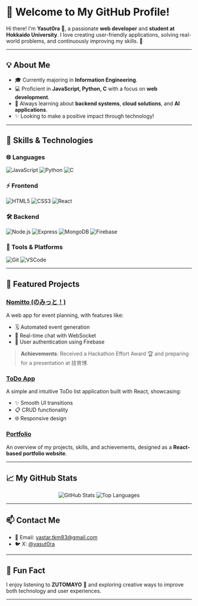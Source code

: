 # 👋 Welcome to My GitHub Profile!

Hi there! I'm **Yasut0ra** 🌟, a passionate **web developer** and **student at Hokkaido University**. I love creating user-friendly applications, solving real-world problems, and continuously improving my skills. 🚀

---

## 💡 About Me
- 🎓 Currently majoring in **Information Engineering**.
- 💻 Proficient in **JavaScript, Python, C** with a focus on **web development**.
- 🌱 Always learning about **backend systems**, **cloud solutions**, and **AI applications**.
- ✨ Looking to make a positive impact through technology!

---

## 🔧 Skills & Technologies

### 🌐 Languages
![JavaScript](https://img.shields.io/badge/JavaScript-ES6+-F7DF1E?style=for-the-badge&logo=javascript&logoColor=black)
![Python](https://img.shields.io/badge/Python-3.x-3776AB?style=for-the-badge&logo=python&logoColor=white)
![C](https://img.shields.io/badge/C-Language-00599C?style=for-the-badge&logo=c&logoColor=white)

### ⚡ Frontend
![HTML5](https://img.shields.io/badge/HTML5-E34F26?style=for-the-badge&logo=html5&logoColor=white)
![CSS3](https://img.shields.io/badge/CSS3-1572B6?style=for-the-badge&logo=css3&logoColor=white)
![React](https://img.shields.io/badge/React-61DAFB?style=for-the-badge&logo=react&logoColor=black)

### 🛠 Backend
![Node.js](https://img.shields.io/badge/Node.js-339933?style=for-the-badge&logo=node.js&logoColor=white)
![Express](https://img.shields.io/badge/Express.js-000000?style=for-the-badge&logo=express&logoColor=white)
![MongoDB](https://img.shields.io/badge/MongoDB-47A248?style=for-the-badge&logo=mongodb&logoColor=white)
![Firebase](https://img.shields.io/badge/Firebase-FFCA28?style=for-the-badge&logo=firebase&logoColor=black)

### 🚀 Tools & Platforms
![Git](https://img.shields.io/badge/Git-F05032?style=for-the-badge&logo=git&logoColor=white)
![VSCode](https://img.shields.io/badge/VS%20Code-007ACC?style=for-the-badge&logo=visual-studio-code&logoColor=white)

---

## 🌟 Featured Projects

### [Nomitto (のみっと！)](https://github.com/Team-Futsukayoi/Nomikai-Setting-App)
A web app for event planning, with features like:
- 🗓 Automated event generation
- 💬 Real-time chat with WebSocket
- 👥 User authentication using Firebase
> **Achievements**: Received a Hackathon Effort Award 🏆 and preparing for a presentation at 技育博.

### [ToDo App](https://github.com/yasut0ra/todo-app)
A simple and intuitive ToDo list application built with React, showcasing:
- ✨ Smooth UI transitions
- 📋 CRUD functionality
- 🌐 Responsive design

### [Portfolio](https://vercel.com/yasut0ras-projects/portfolio/7HwS6s3sVFssp8YP6WrWKtewS3wU)
An overview of my projects, skills, and achievements, designed as a **React-based portfolio website**.

---

## 📈 My GitHub Stats
<p align="center">
  <img src="https://github-readme-stats.vercel.app/api?username=yasut0ra&show_icons=true&theme=radical" alt="GitHub Stats" />
  <img src="https://github-readme-stats.vercel.app/api/top-langs/?username=yasut0ra&layout=compact&theme=radical" alt="Top Languages" />
</p>

---

## 📫 Contact Me
- 📧 Email: [yastar.tkm83@gmail.com](mailto:yastar.tkm83@gmail.com)
- 🐦 X: [@yasut0ra](https://x.com/YaSut0ra94970)

---

## 🌈 Fun Fact
I enjoy listening to **ZUTOMAYO** 🎵 and exploring creative ways to improve both technology and user experiences.

---

